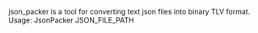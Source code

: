 json_packer is a tool for converting text json files into binary TLV format.
Usage: JsonPacker JSON_FILE_PATH
